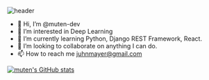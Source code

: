 ![header](https://capsule-render.vercel.app/api?type=waving&color=timeGradient&height=220&section=header&text=muten&desc=welcome&fontSize=90&fontAlignY=32&descAlign=61&descAlignY=50)


- 👋 Hi, I’m @muten-dev
- 👀 I’m interested in Deep Learning
- 🌱 I’m currently learning Python, Django REST Framework, React.
- 💞️ I’m looking to collaborate on anything I can do.
- 📫 How to reach me juhnmayer@gmail.com


[![muten's GitHub stats](https://github-readme-stats.vercel.app/api?username=muten-dev&show_icons=true&theme=onedark)](https://github.com/muten-dev/)

<!---
jayde-code/jayde-code is a ✨ special ✨ repository because its `README.md` (this file) appears on your GitHub profile.
You can click the Preview link to take a look at your changes.
--->


<!--
**muten-dev/muten-dev** is a ✨ _special_ ✨ repository because its `README.md` (this file) appears on your GitHub profile.

Here are some ideas to get you started:

- 🔭 I’m currently working on ...
- 🌱 I’m currently learning ...
- 👯 I’m looking to collaborate on ...
- 🤔 I’m looking for help with ...
- 💬 Ask me about ...
- 📫 How to reach me: ...
- 😄 Pronouns: ...
- ⚡ Fun fact: ...
-->
